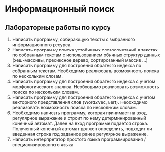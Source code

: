 # Информационный поиск

## Лабораторные работы по курсу
1. Написать программу, собирающую тексты с выбранного информационного ресурса.
2. Написать программу поиска устойчивых словосочетаний в текстах по собранным текстам с использованием обычных структур данных (хеш-массивы, префиксное дерево, сортированный массив ...)
3. Написать программу для построения обратного индекса по собранным текстам. Необходимо реализовать возможность поиска по нескольким словам.
4. Написать программу для построения обратного индекса с учетом морфологического анализа. Необходимо реализовать возможность поиска по нескольким словам.
5. Написать программу для построения обратного индекса с учетом векторного представления слов (Word2Vec, Bert). Необходимо реализовать возможность поиска по нескольким словам.
6. Необходимо написать программу, которая принимает на вход регулярное выражение и строит по нему детерминированный конечный автомат. Далее на вход программе подается строка. Полученный конечный автомат должен определить, подходит ли введенная строка под заданное ранее регулярное выражение.
7. Написать интерпретатор простого языка программирования / специализированного языка